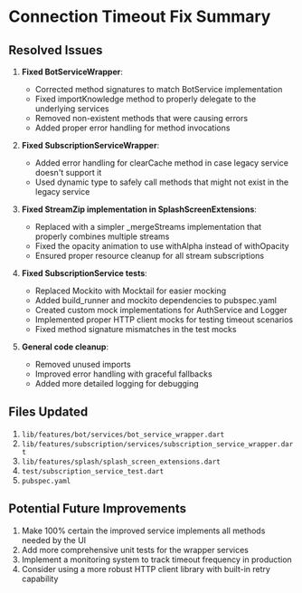 # Connection Timeout Fix Summary

## Resolved Issues

1. **Fixed BotServiceWrapper**:
   - Corrected method signatures to match BotService implementation
   - Fixed importKnowledge method to properly delegate to the underlying services
   - Removed non-existent methods that were causing errors
   - Added proper error handling for method invocations

2. **Fixed SubscriptionServiceWrapper**:
   - Added error handling for clearCache method in case legacy service doesn't support it
   - Used dynamic type to safely call methods that might not exist in the legacy service

3. **Fixed StreamZip implementation in SplashScreenExtensions**:
   - Replaced with a simpler _mergeStreams implementation that properly combines multiple streams
   - Fixed the opacity animation to use withAlpha instead of withOpacity
   - Ensured proper resource cleanup for all stream subscriptions

4. **Fixed SubscriptionService tests**:
   - Replaced Mockito with Mocktail for easier mocking
   - Added build_runner and mockito dependencies to pubspec.yaml
   - Created custom mock implementations for AuthService and Logger
   - Implemented proper HTTP client mocks for testing timeout scenarios
   - Fixed method signature mismatches in the test mocks

5. **General code cleanup**:
   - Removed unused imports
   - Improved error handling with graceful fallbacks
   - Added more detailed logging for debugging

## Files Updated

1. `lib/features/bot/services/bot_service_wrapper.dart`
2. `lib/features/subscription/services/subscription_service_wrapper.dart`
3. `lib/features/splash/splash_screen_extensions.dart`
4. `test/subscription_service_test.dart`
5. `pubspec.yaml`

## Potential Future Improvements

1. Make 100% certain the improved service implements all methods needed by the UI
2. Add more comprehensive unit tests for the wrapper services
3. Implement a monitoring system to track timeout frequency in production
4. Consider using a more robust HTTP client library with built-in retry capability
